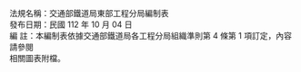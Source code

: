法規名稱：交通部鐵道局東部工程分局編制表  
發布日期：民國 112 年 10 月 04 日  
編 註：本編制表依據交通部鐵道局各工程分局組織準則第 4 條第 1 項訂定，內容請參閱  
相關圖表附檔。  


